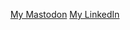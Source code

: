 <div align='center'>

<a href="https://anarchism.space/web/accounts/53213" rel="me">My Mastodon</a>
<a href="https://www.linkedin.com/in/omar42/" rel="me">My LinkedIn</a>

</div>

